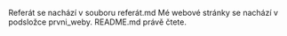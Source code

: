 Referát se nachází v souboru referát.md
Mé webové stránky se nachází v podsložce prvni_weby.
README.md právě čtete.
